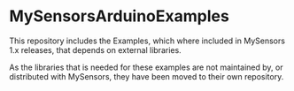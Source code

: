 MySensorsArduinoExamples
=======

This repository includes the Examples, which where included in MySensors 1.x releases, that depends on external libraries.

As the libraries that is needed for these examples are not maintained by, or distributed with MySensors, they have been moved to their own repository.
